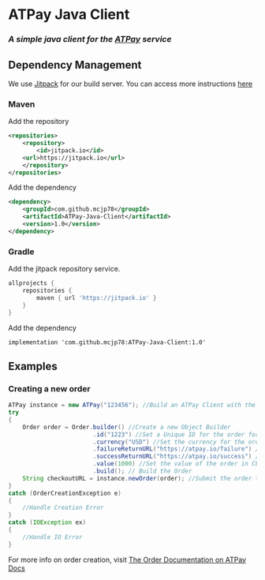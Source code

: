 # ATPay Java Client
### _A simple java client for the [ATPay](https://atpay.io) service_

## Dependency Management
We use [Jitpack](https://jitpack.io) for our build server. 
You can access more instructions [here](https://jitpack.io/#mcjp78/ATPay-Java-Client/1.0)
### Maven
Add the repository
```xml
<repositories>
    <repository>
        <id>jitpack.io</id>
	<url>https://jitpack.io</url>
    </repository>
</repositories>
```
Add the dependency
```xml
<dependency>
    <groupId>com.github.mcjp78</groupId>
    <artifactId>ATPay-Java-Client</artifactId>
    <version>1.0</version>
</dependency>	
```
### Gradle
Add the jitpack repository service.
```gradle
allprojects {
    repositories {
        maven { url 'https://jitpack.io' }
    }
}
```
Add the dependency

`implementation 'com.github.mcjp78:ATPay-Java-Client:1.0'`
## Examples

### Creating a new order
```java
ATPay instance = new ATPay("123456"); //Build an ATPay Client with the default OkHttpClient (this can be changed if you need a proxy, etc)
try
{
    Order order = Order.builder() //Create a new Object Builder
                        .id("1223") //Set a Unique ID for the order for your records
                        .currency("USD") //Set the currency for the order. Currently only "USD" is supported
                        .failureReturnURL("https://atpay.io/failure") //Set the URL to return to on order cancel/order failure
                        .successReturnURL("https://atpay.io/success") //Set the URL to return to on order success
                        .value(1000) //Set the value of the order in CENTS. So 1$ USD = 100 Cents.
                        .build(); // Build the Order
    String checkoutURL = instance.newOrder(order); //Submit the order to the ATPay API
}
catch (OrderCreationException e)
{
    //Handle Creation Error
}
catch (IOException ex)
{
    //Handle IO Error
}
```

For more info on order creation, visit [The Order Documentation on ATPay Docs](https://docs.atpay.io/rest/order-create.html#example-request)
